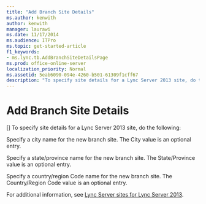 ```yaml
---
title: "Add Branch Site Details"
ms.author: kenwith
author: kenwith
manager: laurawi
ms.date: 11/17/2014
ms.audience: ITPro
ms.topic: get-started-article
f1_keywords:
- ms.lync.tb.AddBranchSiteDetailsPage
ms.prod: office-online-server
localization_priority: Normal
ms.assetid: 5eab6090-094e-4260-b501-61309f1cff67
description: "To specify site details for a Lync Server 2013 site, do the following:"
---
```


# Add Branch Site Details
[]
To specify site details for a Lync Server 2013 site, do the following:
  
Specify a city name for the new branch site. The City value is an optional entry.
  
Specify a state/province name for the new branch site. The State/Province value is an optional entry.
  
Specify a country/region Code name for the new branch site. The Country/Region Code value is an optional entry.
  
For additional information, see [Lync Server sites for Lync Server 2013](sites.md).
  


